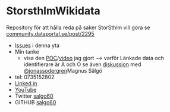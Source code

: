 # StorsthlmWikidata
Repository för att hålla reda på saker StorSthlm vill göra se [community.dataportal.se/post/2295](https://community.dataportal.se/post/2295)

* [Issues](https://github.com/salgo60/StorsthlmWIkidata/issues?q=is%3Aissue+) i denna yta
* Min tanke
   * visa den [POC](https://community.dataportal.se/post/2251)/[video]() jag gjort --> varför Länkade data och identifierare är A och O se även [diskussion](https://github.com/salgo60/ProjectOutdoorGyms/issues/120#issuecomment-1244178760) med [@jonassodergren](https://github.com/jonassodergren)Magnus Sälgö
* tel: 0735152802
* [Linked in](https://www.linkedin.com/in/magnus-s%C3%A4lg%C3%B6-148890)
* [YouTube](https://www.youtube.com/c/MagnusS%C3%A4lg%C3%B6/videos)
* Twitter [salgo60](https://twitter.com/salgo60)
* GITHUB [salgo60](https://github.com/salgo60)

